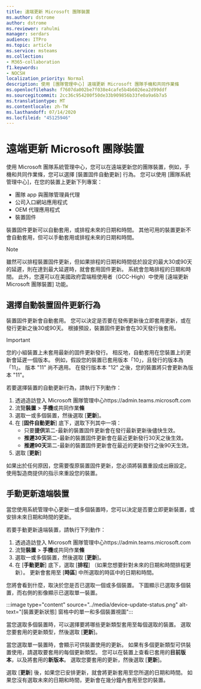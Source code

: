 ```yaml
---
title: 遠端更新 Microsoft 團隊裝置
ms.author: dstrome
author: dstrome
ms.reviewer: rahulmi
manager: serdars
audience: ITPro
ms.topic: article
ms.service: msteams
ms.collection:
- M365-collaboration
f1.keywords:
- NOCSH
localization_priority: Normal
description: 使用 [團隊管理中心] 遠端更新 Microsoft 團隊手機和共同作業條
ms.openlocfilehash: f7607da002be7f038e4cafe5b4b6026ea2d99ddf
ms.sourcegitcommit: 2cc36c954200f50de33b909856b33fe0a9a6b7a5
ms.translationtype: MT
ms.contentlocale: zh-TW
ms.lasthandoff: 07/14/2020
ms.locfileid: "45125946"
---
```

# <a name="update-microsoft-teams-devices-remotely"></a>遠端更新 Microsoft 團隊裝置

使用 Microsoft 團隊系統管理中心，您可以在遠端更新您的團隊裝置，例如，手機和共同作業條，您可以選擇 [裝置固件自動更新] 行為。 您可以使用 [團隊系統管理中心]，在您的裝置上更新下列專案：

- 團隊 app 與團隊管理員代理
- 公司入口網站應用程式
- OEM 代理應用程式
- 裝置固件

裝置固件更新可以自動套用，或排程未來的日期和時間。 其他可用的裝置更新不會自動套用，但可以手動套用或排程未來的日期和時間。

> [!NOTE]
> 雖然可以排程裝置固件更新，但如果排程的日期和時間低於設定的最大30或90天的延遲，則在達到最大延遲時，就會套用固件更新。 系統會忽略排程的日期和時間。 此外，您還可以在美國政府雲端租使用者（GCC-High）中使用 [遠端更新 Microsoft 團隊裝置] 功能。

## <a name="choose-automatic-device-firmware-update-behavior"></a>選擇自動裝置固件更新行為

裝置固件更新會自動套用。 您可以決定是否要在發佈更新後立即套用更新，或在發行更新之後30或90天。 根據預設，裝置固件更新會在30天發行後套用。

> [!IMPORTANT]
> 您的小組裝置上未套用最新的固件更新發行。 相反地，自動套用在您裝置上的更新會延遲一個版本。 例如，假設您的裝置已套用版本「10」，且發行的版本為「11」。 版本 "11" 尚不適用。 在發行版本本 "12" 之後，您的裝置將只會更新為版本 "11"。

若要選擇裝置的自動更新行為，請執行下列動作：

1. 透過造訪登入 Microsoft 團隊管理中心https://admin.teams.microsoft.com
2. 流覽**裝置**  >  **手機**或共同作業**條**
3. 選取一或多個裝置，然後選取 [**更新**]。
4. 在 [**固件自動更新**] 底下，選取下列其中一項：
    - 只要**提供**第二-最新的裝置固件更新會在發行最新更新後儘快生效。
    - **推遲30天**第二-最新的裝置固件更新會在最近更新發行30天之後生效。
    - **推遲90天**第二-最新的裝置固件更新會在最近的更新發行之後90天生效。
5. 選取 [**更新**]

如果出於任何原因，您需要復原裝置固件更新，您必須將裝置重設成出廠設定。 使用製造商提供的指示來重設您的裝置。  

## <a name="manually-update-remote-devices"></a>手動更新遠端裝置

當您使用系統管理中心更新一或多個裝置時，您可以決定是否要立即更新裝置，或安排未來日期和時間的更新。

若要手動更新遠端裝置，請執行下列動作：

1. 透過造訪登入 Microsoft 團隊管理中心https://admin.teams.microsoft.com
2. 流覽**裝置**  >  **手機**或共同作業**條**
3. 選取一或多個裝置，然後選取 [**更新**]。
4. 在 [**手動更新**] 底下，選取 [**排程**] （如果您想要針對未來的日期和時間排程更新）。 更新會套用至 [**時區**] 中所選取的時區中的日期和時間。

您將會看到什麼，取決於您是否已選取一個或多個裝置。 下圖顯示已選取多個裝置，而右側的影像顯示已選取單一裝置。

:::image type="content" source="../media/device-update-status.png" alt-text="[裝置更新狀態] 窗格中的單一和多個裝置視圖":::

當您選取多個裝置時，可以選擇要將哪些更新類型套用至每個選取的裝置。 選取您要套用的更新類型，然後選取 [**更新**]。

當您選取單一裝置時，會顯示可供裝置使用的更新。 如果有多個更新類型可供裝置使用，請選取要套用的每個更新類型。 您可以在裝置上查看已套用的**目前版本**，以及將套用的**新版本**。 選取您要套用的更新，然後選取 [**更新**]。

選取 [**更新**] 後，如果您已安排更新，就會將更新套用至您所選的日期和時間。 如果您沒有選取未來的日期和時間，更新會在幾分鐘內套用至您的裝置。
